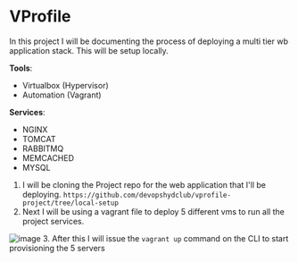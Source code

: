 # VProfile

In this project I will be documenting the process of deploying a multi tier wb application stack. This will be setup locally.



**Tools**:
-  Virtualbox (Hypervisor)
- Automation (Vagrant)


**Services**: 
- NGINX
- TOMCAT 
- RABBITMQ
- MEMCACHED
- MYSQL


1. I will be cloning the Project repo for the web application that I'll be deploying. ``https://github.com/devopshydclub/vprofile-project/tree/local-setup``
2. Next I will be using a vagrant file to deploy 5 different vms to run all the project services. 

![image](https://user-images.githubusercontent.com/25124463/236085290-39138e40-1988-4b04-bf32-f3729a6ae427.png)
3. After this I will issue the ``vagrant up`` command on the CLI to start provisioning the 5 servers
